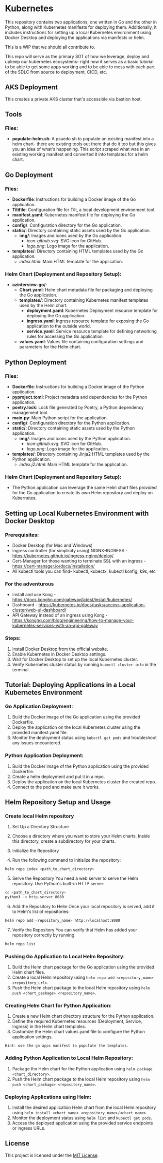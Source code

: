 # Kubernetes

This repository contains two applications, one written in Go and the other in Python, along with Kubernetes manifests for deploying them. Additionally, it includes instructions for setting up a local Kubernetes environment using Docker Desktop and deploying the applications via manifests or helm.

This is a WIP that we should all contribute to.

This repo will serve as the primary SOT of how we leverage, deploy and upkeep our kubernetes ecosystems- right now it serves as a basic tutorial to be able to get some apps working and to be able to mess with each part of the SDLC from source to deployment, CICD, etc.

## AKS Deployment
This creates a private AKS cluster that's accessible via bastion host.

## Tools
### Files:
- **populate-helm.sh**: A psuedo sh to populate an existing manifest into a helm chart- there are existing tools out there that do it too but this gives you an idea of what's happening. This script scraped what was in an existing working manifest and converted it into templates for a helm chart.

## Go Deployment

### Files:
- **Dockerfile**: Instructions for building a Docker image of the Go application.
- **Tiltfile**: Configuration file for Tilt, a local development environment tool.
- **manifest.yaml**: Kubernetes manifest file for deploying the Go application.
- **config/**: Configuration directory for the Go application.
- **static/**: Directory containing static assets used by the Go application.
  - **img/**: Images and icons used by the Go application.
    - *icon-github.svg*: SVG icon for GitHub.
    - *logo.png*: Logo image for the application.
- **templates/**: Directory containing HTML templates used by the Go application.
  - *index.html*: Main HTML template for the application.

### Helm Chart (Deployment and Repository Setup):
- **azinterview-go/**:
  - **Chart.yaml**: Helm chart metadata file for packaging and deploying the Go application.
  - **templates/**: Directory containing Kubernetes manifest templates used by the Helm chart.
    - **deployment.yaml**: Kubernetes Deployment resource template for deploying the Go application.
    - **ingress.yaml**: Ingress resource template for exposing the Go application to the outside world.
    - **service.yaml**: Service resource template for defining networking rules for accessing the Go application.
  - **values.yaml**: Values file containing configuration settings and parameters for the Helm chart.

## Python Deployment

### Files:
- **Dockerfile**: Instructions for building a Docker image of the Python application.
- **pyproject.toml**: Project metadata and dependencies for the Python application.
- **poetry.lock**: Lock file generated by Poetry, a Python dependency management tool.
- **main.py**: Main Python script for the application.
- **config/**: Configuration directory for the Python application.
- **static/**: Directory containing static assets used by the Python application.
  - **img/**: Images and icons used by the Python application.
    - *icon-github.svg*: SVG icon for GitHub.
    - *logo.png*: Logo image for the application.
- **templates/**: Directory containing Jinja2 HTML templates used by the Python application.
  - *index.j2.html*: Main HTML template for the application.

### Helm Chart (Deployment and Repository Setup):
- The Python application can leverage the same Helm chart files provided for the Go application to create its own Helm repository and deploy on Kubernetes.

## Setting up Local Kubernetes Environment with Docker Desktop

### Prerequisites:
- Docker Desktop (for Mac and Windows)
- Ingress controller (for simplicity using) NGINX-INGRESS - https://kubernetes.github.io/ingress-nginx/deploy/
- Cert-Manager for those wanting to terminate SSL with an ingress - https://cert-manager.io/docs/installation/
- All kubectl tools you can find- kubectl, kubectx, kubectl konfig, k9s, etc

### For the adventurous
- Install and use Kong - https://docs.konghq.com/gateway/latest/install/kubernetes/
- Dashboard - https://kubernetes.io/docs/tasks/access-application-cluster/web-ui-dashboard/
- API Gateway instead of an ingress using Kong - https://konghq.com/blog/engineering/how-to-manage-your-kubernetes-services-with-an-api-gateway

### Steps:
1. Install Docker Desktop from the official website.
2. Enable Kubernetes in Docker Desktop settings.
3. Wait for Docker Desktop to set up the local Kubernetes cluster.
4. Verify Kubernetes cluster status by running `kubectl cluster-info` in the terminal.

## Tutorial: Deploying Applications in a Local Kubernetes Environment

### Go Application Deployment:
1. Build the Docker image of the Go application using the provided Dockerfile.
2. Deploy the application on the local Kubernetes cluster using the provided manifest.yaml file.
3. Monitor the deployment status using `kubectl get pods` and troubleshoot any issues encountered.

### Python Application Deployment:
1. Build the Docker image of the Python application using the provided Dockerfile.
2. Create a helm deployment and put it in a repo.
3. Deploy the application on the local Kubernetes cluster the created repo.
4. Connect to the pod and make sure it works.

## Helm Repository Setup and Usage

### Create local Helm repository
1. Set Up a Directory Structure
2. Choose a directory where you want to store your Helm charts. Inside this directory, create a subdirectory for your charts.

3. Initialize the Repository
4. Run the following command to initialize the repository:
```bash
helm repo index <path_to_chart_directory>
```

5. Serve the Repository
You need a web server to serve the Helm repository. Use Python's built-in HTTP server:
```bash
cd <path_to_chart_directory>
python3 -m http.server 8080
```
6. Add the Repository to Helm
Once your local repository is served, add it to Helm's list of repositories:
```bash
helm repo add <repository_name> http://localhost:8080
```

7. Verify the Repository
You can verify that Helm has added your repository correctly by running:
```bash
helm repo list
```

### Pushing Go Application to Local Helm Repository:
1. Build the Helm chart package for the Go application using the provided Helm chart files.
2. Create a local Helm repository using `helm repo add <repository_name> <repository_url>`.
3. Push the Helm chart package to the local Helm repository using `helm push <chart_package> <repository_name>`.

### Creating Helm Chart for Python Application:
1. Create a new Helm chart directory structure for the Python application.
2. Define the required Kubernetes resources (Deployment, Service, Ingress) in the Helm chart templates.
3. Customize the Helm chart values.yaml file to configure the Python application settings.
```
Hint: use the go apps manifest to populate the templates.
```
### Adding Python Application to Local Helm Repository:
1. Package the Helm chart for the Python application using `helm package <chart_directory>`.
2. Push the Helm chart package to the local Helm repository using `helm push <chart_package> <repository_name>`.

### Deploying Applications using Helm:
1. Install the desired application Helm chart from the local Helm repository using `helm install <chart_name> <repository_name>/<chart_name>`.
2. Monitor the deployment status using `helm list` and `kubectl get pods`.
3. Access the deployed application using the provided service endpoints or ingress URLs.

## License

This project is licensed under the [MIT License](LICENSE).
